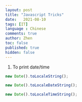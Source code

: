 ```yaml
---
layout: post
title: "Javascript Tricks"
date:   2021-08-10
tags: [IT]
language : Chinese
comments: true
author: Zhen
toc: false
published: true
hidden: false
---
```


1. To print date/time
 ```javascript
new Date().toLocaleString();
```
```javascript
new Date().toLocaleDateString();
```
```javascript
new Date().toLocaleTimeString();
```

<!--stackedit_data:
eyJoaXN0b3J5IjpbNjc5MzEzNzRdfQ==
-->